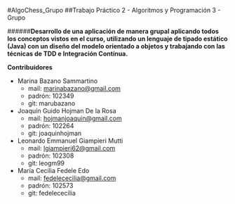 #AlgoChess_Grupo
##Trabajo Práctico 2 - Algoritmos y Programación 3 - Grupo


######__Desarrollo de una aplicación de manera grupal aplicando todos los conceptos vistos en el curso, utilizando un lenguaje de tipado estático (Java) con un diseño del modelo orientado a objetos y trabajando con las técnicas de TDD e Integración Contínua.__


**Contribuidores**

- Marina Bazano Sammartino
    - mail: marinabazano@gmail.com
    - padrón: 102349
    - git: marubazano
- Joaquín Guido Hojman De la Rosa
    - mail: hojmanjoaquin@gmail.com
    - padrón: 102264
    - git: joaquinhojman
- Leonardo Emmanuel Giampieri Mutti
    - mail: lgiampieri62@gmail.com
    - padrón: 102308
    - git: leogm99
- María Cecilia Fedele Edo
    - mail: fedelececilia@gmail.com
    - padrón: 102573
    - git: fedelececilia 
